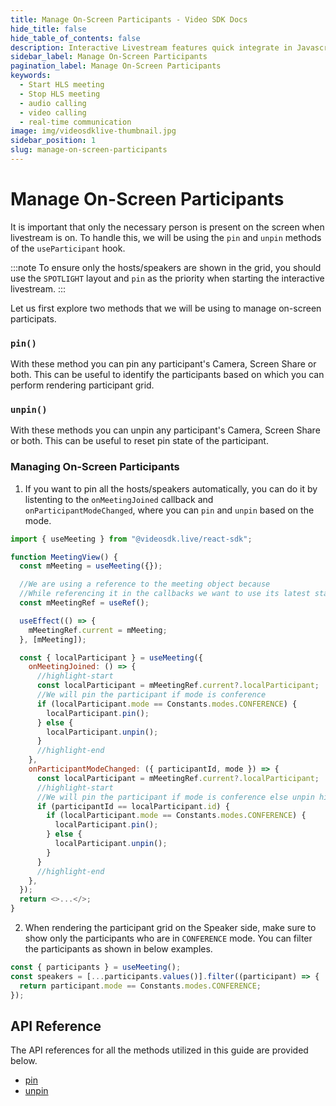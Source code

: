 ```yaml
---
title: Manage On-Screen Participants - Video SDK Docs
hide_title: false
hide_table_of_contents: false
description: Interactive Livestream features quick integrate in Javascript, React JS, Android, IOS, React Native, Flutter with Video SDK to add live video & audio conferencing to your applications.
sidebar_label: Manage On-Screen Participants
pagination_label: Manage On-Screen Participants
keywords:
  - Start HLS meeting
  - Stop HLS meeting
  - audio calling
  - video calling
  - real-time communication
image: img/videosdklive-thumbnail.jpg
sidebar_position: 1
slug: manage-on-screen-participants
---
```


# Manage On-Screen Participants

It is important that only the necessary person is present on the screen when livestream is on. To handle this, we will be using the `pin` and `unpin` methods of the `useParticipant` hook.

:::note
To ensure only the hosts/speakers are shown in the grid, you should use the `SPOTLIGHT` layout and `pin` as the priority when starting the interactive livestream.
:::

Let us first explore two methods that we will be using to manage on-screen participats.

### `pin()`

With these method you can pin any participant's Camera, Screen Share or both. This can be useful to identify the participants based on which you can perform rendering participant grid.

### `unpin()`

With these methods you can unpin any participant's Camera, Screen Share or both. This can be useful to reset pin state of the participant.

### Managing On-Screen Participants

1. If you want to pin all the hosts/speakers automatically, you can do it by listenting to the `onMeetingJoined` callback and `onParticipantModeChanged`, where you can `pin` and `unpin` based on the mode.

```js
import { useMeeting } from "@videosdk.live/react-sdk";

function MeetingView() {
  const mMeeting = useMeeting({});

  //We are using a reference to the meeting object because
  //While referencing it in the callbacks we want to use its latest state
  const mMeetingRef = useRef();

  useEffect(() => {
    mMeetingRef.current = mMeeting;
  }, [mMeeting]);

  const { localParticipant } = useMeeting({
    onMeetingJoined: () => {
      //highlight-start
      const localParticipant = mMeetingRef.current?.localParticipant;
      //We will pin the participant if mode is conference
      if (localParticipant.mode == Constants.modes.CONFERENCE) {
        localParticipant.pin();
      } else {
        localParticipant.unpin();
      }
      //highlight-end
    },
    onParticipantModeChanged: ({ participantId, mode }) => {
      const localParticipant = mMeetingRef.current?.localParticipant;
      //highlight-start
      //We will pin the participant if mode is conference else unpin him
      if (participantId == localParticipant.id) {
        if (localParticipant.mode == Constants.modes.CONFERENCE) {
          localParticipant.pin();
        } else {
          localParticipant.unpin();
        }
      }
      //highlight-end
    },
  });
  return <>...</>;
}
```

2. When rendering the participant grid on the Speaker side, make sure to show only the participants who are in `CONFERENCE` mode. You can filter the participants as shown in below examples.

```js
const { participants } = useMeeting();
const speakers = [...participants.values()].filter((participant) => {
  return participant.mode == Constants.modes.CONFERENCE;
});
```

## API Reference

The API references for all the methods utilized in this guide are provided below.

- [pin](/react/api/sdk-reference/use-participant/methods#pin)
- [unpin](/react/api/sdk-reference/use-participant/methods#unpin)
